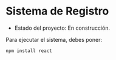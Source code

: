 <h1>Sistema de Registro</h1>

 - Estado del proyecto: En construcción.

Para ejecutar el sistema, debes poner:

````npm install react````
